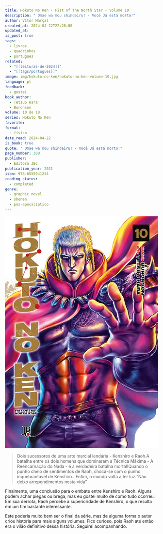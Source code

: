 ```yaml
---
title: Hokuto No Ken - Fist of the North Star - Volume 10
description: " Omae wa mou shindeiru! - Você Já está morto!"
author: Vítor Marçal
created_at: 2024-04-22T22:28:00
updated_at: 
is_post: true
tags:
  - livros
  - quadrinhos
  - portugues
related:
  - "[[leituras-de-2024]]"
  - "[[tags/portugues]]"
image: img/hokuto-no-ken/hokuto-no-ken-volume-10.jpg
language: pt
feedback:
  - gostei
book_author:
  - Tetsuo Hara
  - Buronson
volume: 10 de 18
series: Hokuto No Ken
favorite: 
format:
  - físico
date_read: 2024-04-22
is_book: true
quote: " Omae wa mou shindeiru! - Você Já está morto!"
page_number: 300
publisher:
  - Editora JBC
publication_year: 2021
isbn: 978-6555941234
reading_status:
  - completed
genre:
  - graphic novel
  - shonen
  - pós-apocalíptico
---
```


![hokuto-no-ken-volume-10](img/hokuto-no-ken/hokuto-no-ken-volume-10.jpg)

> Dois sucessores de uma arte marcial lendária - Kenshiro e Raoh.A batalha entre os dois homens que dominaram a Técnica Máxima - A Reencarnação do Nada - é a verdadeira batalha mortal!Quando o punho cheio de sentimentos de Raoh, choca-se com o punho inquebrantável de Kenshiro...Enfim, o mundo volta a ter luz.“Não deixo arrependimentos nesta vida”

Finalmente, uma conclusão para o embate entre Kenshiro e Raoh. Alguns podem achar piegas ou brega, mas eu gostei muito de como tudo ocorreu. Em sua derrota, Raoh percebe a superioridade de Kenshiro, o que resulta em um fim bastante interessante.

Este poderia muito bem ser o final da série, mas de alguma forma o autor criou história para mais alguns volumes. Fico curioso, pois Raoh até então era o vilão definitivo dessa história. Seguirei acompanhando.